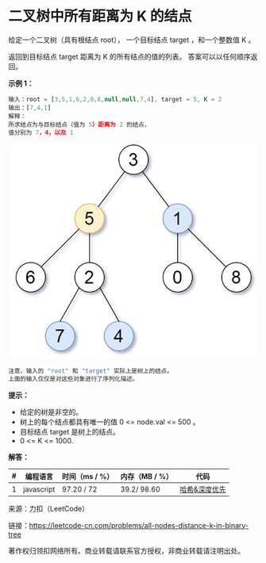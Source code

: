 # 二叉树中所有距离为 K 的结点

给定一个二叉树（具有根结点 root）， 一个目标结点 target ，和一个整数值 K 。

返回到目标结点 target 距离为 K 的所有结点的值的列表。 答案可以以任何顺序返回。

**示例 1：**

``` javascript
输入：root = [3,5,1,6,2,0,8,null,null,7,4], target = 5, K = 2
输出：[7,4,1]
解释：
所求结点为与目标结点（值为 5）距离为 2 的结点，
值分别为 7，4，以及 1
```

![示例1](./eg1.png)

``` javascript
注意，输入的 "root" 和 "target" 实际上是树上的结点。
上面的输入仅仅是对这些对象进行了序列化描述。
```

**提示：**

- 给定的树是非空的。
- 树上的每个结点都具有唯一的值 0 <= node.val <= 500 。
- 目标结点 target 是树上的结点。
- 0 <= K <= 1000.

**解答：**

**#**|**编程语言**|**时间（ms / %）**|**内存（MB / %）**|**代码**
--|--|--|--|--
1|javascript|97.20 / 72|39.2/ 98.60|[哈希&深度优先](./javascript/ac_v1.js)

来源：力扣（LeetCode）

链接：https://leetcode-cn.com/problems/all-nodes-distance-k-in-binary-tree

著作权归领扣网络所有。商业转载请联系官方授权，非商业转载请注明出处。
